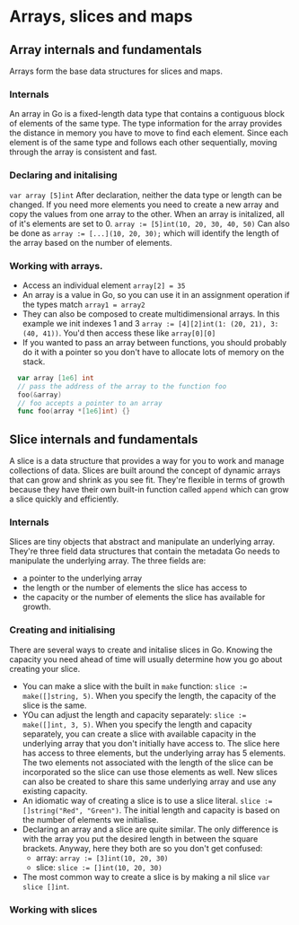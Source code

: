 # Arrays, slices and maps

## Array internals and fundamentals

Arrays form the base data structures for slices and maps.

### Internals

An array in Go is a fixed-length data type that contains a contiguous block of elements of the same type. The type information for the array provides the distance in memory you have to move to find each element. Since each element is of the same type and follows each other sequentially, moving through the array is consistent and fast.

### Declaring and initalising

`var array [5]int`
After declaration, neither the data type or length can be changed. If you need more elements you need to create a new array and copy the values from one array to the other. When an array is initalized, all of it's elements are set to 0.
`array := [5]int(10, 20, 30, 40, 50)`
Can also be done as
`array := [...](10, 20, 30);` which will identify the length of the array based on the number of elements.

### Working with arrays.

- Access an individual element `array[2] = 35`
- An array is a value in Go, so you can use it in an assignment operation if the types match `array1 = array2`
- They can also be composed to create multidimensional arrays. In this example we init indexes 1 and 3 `array := [4][2]int(1: (20, 21), 3: (40, 41))`. You'd then access these like `array[0][0]`
- If you wanted to pass an array between functions, you should probably do it with a pointer so you don't have to allocate lots of memory on the stack.

```go
  var array [1e6] int
  // pass the address of the array to the function foo
  foo(&array)
  // foo accepts a pointer to an array
  func foo(array *[1e6]int) {}
```

## Slice internals and fundamentals

A slice is a data structure that provides a way for you to work and manage collections of data. Slices are built around the concept of dynamic arrays that can grow and shrink as you see fit. They're flexible in terms of growth because they have their own built-in function called `append` which can grow a slice quickly and efficiently.

### Internals

Slices are tiny objects that abstract and manipulate an underlying array. They're three field data structures that contain the metadata Go needs to manipulate the underlying array. The three fields are:

- a pointer to the underlying array
- the length or the number of elements the slice has access to
- the capacity or the number of elements the slice has available for growth.

### Creating and initialising

There are several ways to create and initalise slices in Go. Knowing the capacity you need ahead of time will usually determine how you go about creating your slice.

- You can make a slice with the built in `make` function: `slice := make([]string, 5)`. When you specify the length, the capacity of the slice is the same.
- YOu can adjust the length and capacity separately: `slice := make([]int, 3, 5)`. When you specify the length and capacity separately, you can create a slice with available capacity in the underlying array that you don't initially have access to. The slice here has access to three elements, but the underlying array has 5 elements. The two elements not associated with the length of the slice can be incorporated so the slice can use those elements as well. New slices can also be created to share this same underlying array and use any existing capacity.
- An idiomatic way of creating a slice is to use a slice literal. `slice := []string("Red", "Green")`. The initial length and capacity is based on the number of elements we initialise.
- Declaring an array and a slice are quite similar. The only difference is with the array you put the desired length in between the square brackets. Anyway, here they both are so you don't get confused:
  - array: `array := [3]int(10, 20, 30)`
  - slice: `slice := []int(10, 20, 30)`
- The most common way to create a slice is by making a nil slice `var slice []int`.

### Working with slices
